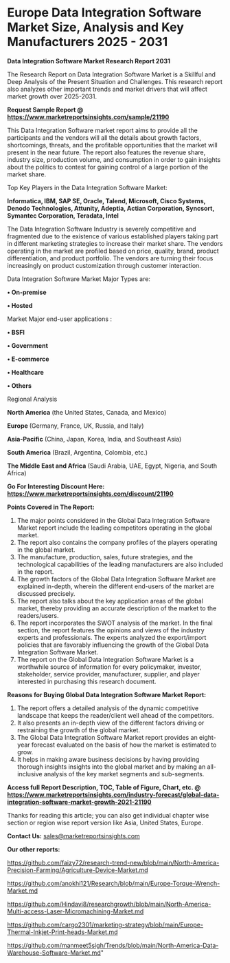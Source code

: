 # Europe Data Integration Software Market Size, Analysis and Key Manufacturers 2025 - 2031

<strong>Data Integration Software Market Research Report 2031</strong>

The Research Report on Data Integration Software Market is a Skillful and Deep Analysis of the Present Situation and Challenges. This research report also analyzes other important trends and market drivers that will affect market growth over 2025-2031.

<strong>Request Sample Report @ <a href=https://www.marketreportsinsights.com/sample/21190>https://www.marketreportsinsights.com/sample/21190</a></strong>

This Data Integration Software market report aims to provide all the participants and the vendors will all the details about growth factors, shortcomings, threats, and the profitable opportunities that the market will present in the near future. The report also features the revenue share, industry size, production volume, and consumption in order to gain insights about the politics to contest for gaining control of a large portion of the market share.

Top Key Players in the Data Integration Software Market:

<strong>Informatica, IBM, SAP SE, Oracle, Talend, Microsoft, Cisco Systems, Denodo Technologies, Attunity, Adeptia, Actian Corporation, Syncsort, Symantec Corporation, Teradata, Intel</strong>

The Data Integration Software Industry is severely competitive and fragmented due to the existence of various established players taking part in different marketing strategies to increase their market share. The vendors operating in the market are profiled based on price, quality, brand, product differentiation, and product portfolio. The vendors are turning their focus increasingly on product customization through customer interaction.

Data Integration Software Market Major Types are:

<strong>• On-premise

• Hosted</strong>

Market Major end-user applications :

<strong>• BSFI

• Government

• E-commerce

• Healthcare

• Others</strong>

Regional Analysis

</u><strong><b>North America</b></strong> (the United States, Canada, and Mexico)

<strong><b>Europe </b></strong>(Germany, France, UK, Russia, and Italy)

<strong><b>Asia-Pacific</b></strong> (China, Japan, Korea, India, and Southeast Asia)

<strong><b>South America</b></strong> (Brazil, Argentina, Colombia, etc.)

<strong><b>The Middle East and Africa</b></strong> (Saudi Arabia, UAE, Egypt, Nigeria, and South Africa)

<strong>Go For Interesting Discount Here: <a href=https://www.marketreportsinsights.com/discount/21190>https://www.marketreportsinsights.com/discount/21190</a></strong>

<strong>Points Covered in The Report:</strong>
<ol>
  <li>The major points considered in the Global Data Integration Software Market report include the leading competitors operating in the global market.</li>
  <li>The report also contains the company profiles of the players operating in the global market.</li>
  <li>The manufacture, production, sales, future strategies, and the technological capabilities of the leading manufacturers are also included in the report.</li>
  <li>The growth factors of the Global Data Integration Software Market are explained in-depth, wherein the different end-users of the market are discussed precisely.</li>
  <li>The report also talks about the key application areas of the global market, thereby providing an accurate description of the market to the readers/users.</li>
  <li>The report incorporates the SWOT analysis of the market. In the final section, the report features the opinions and views of the industry experts and professionals. The experts analyzed the export/import policies that are favorably influencing the growth of the Global Data Integration Software Market.</li>
  <li>The report on the Global Data Integration Software Market is a worthwhile source of information for every policymaker, investor, stakeholder, service provider, manufacturer, supplier, and player interested in purchasing this research document.</li>
</ol>
<strong>Reasons for Buying Global Data Integration Software Market Report:</strong>

<ol>
  <li>The report offers a detailed analysis of the dynamic competitive landscape that keeps the reader/client well ahead of the competitors.</li>
  <li>It also presents an in-depth view of the different factors driving or restraining the growth of the global market.</li>
  <li>The Global Data Integration Software Market report provides an eight-year forecast evaluated on the basis of how the market is estimated to grow.</li>
  <li>It helps in making aware business decisions by having providing thorough insights insights into the global market and by making an all-inclusive analysis of the key market segments and sub-segments.</li>
</ol>
<strong>Access full Report Description, TOC, Table of Figure, Chart, etc. @ <a href=https://www.marketreportsinsights.com/industry-forecast/global-data-integration-software-market-growth-2021-21190>https://www.marketreportsinsights.com/industry-forecast/global-data-integration-software-market-growth-2021-21190</a></strong>


Thanks for reading this article; you can also get individual chapter wise section or region wise report version like Asia, United States, Europe.

<strong>Contact Us:</strong>
sales@marketreportsinsights.com

<strong>Our other reports:</strong>

<a href=https://github.com/faizy72/research-trend-new/blob/main/North-America-Precision-Farming/Agriculture-Device-Market.md>https://github.com/faizy72/research-trend-new/blob/main/North-America-Precision-Farming/Agriculture-Device-Market.md</a>

<a href=https://github.com/anokhi121/Research/blob/main/Europe-Torque-Wrench-Market.md>https://github.com/anokhi121/Research/blob/main/Europe-Torque-Wrench-Market.md</a>

<a href=https://github.com/Hindavi8/researchgrowth/blob/main/North-America-Multi-access-Laser-Micromachining-Market.md>https://github.com/Hindavi8/researchgrowth/blob/main/North-America-Multi-access-Laser-Micromachining-Market.md</a>

<a href=https://github.com/cargo2301/marketing-strategy/blob/main/Europe-Thermal-Inkjet-Print-heads-Market.md>https://github.com/cargo2301/marketing-strategy/blob/main/Europe-Thermal-Inkjet-Print-heads-Market.md</a>

<a href=https://github.com/manmeet5sigh/Trends/blob/main/North-America-Data-Warehouse-Software-Market.md>https://github.com/manmeet5sigh/Trends/blob/main/North-America-Data-Warehouse-Software-Market.md</a>"
